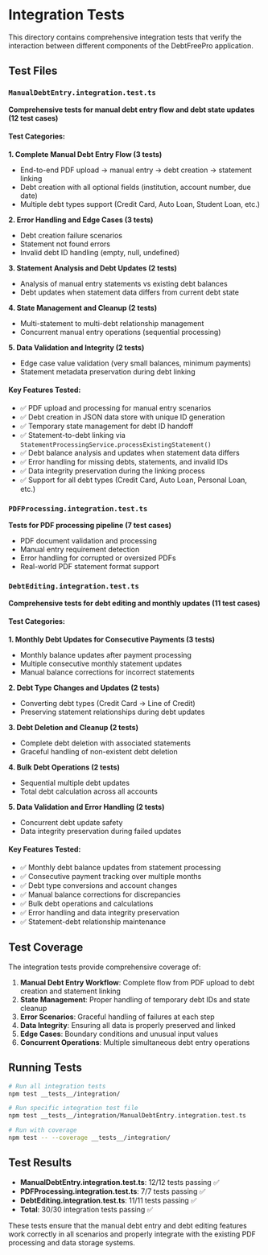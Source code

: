 # Integration Tests

This directory contains comprehensive integration tests that verify the interaction between different components of the DebtFreePro application.

## Test Files

### `ManualDebtEntry.integration.test.ts`
**Comprehensive tests for manual debt entry flow and debt state updates (12 test cases)**

#### Test Categories:

**1. Complete Manual Debt Entry Flow (3 tests)**
- End-to-end PDF upload → manual entry → debt creation → statement linking
- Debt creation with all optional fields (institution, account number, due date)
- Multiple debt types support (Credit Card, Auto Loan, Student Loan, etc.)

**2. Error Handling and Edge Cases (3 tests)**
- Debt creation failure scenarios
- Statement not found errors
- Invalid debt ID handling (empty, null, undefined)

**3. Statement Analysis and Debt Updates (2 tests)**
- Analysis of manual entry statements vs existing debt balances
- Debt updates when statement data differs from current debt state

**4. State Management and Cleanup (2 tests)**
- Multi-statement to multi-debt relationship management
- Concurrent manual entry operations (sequential processing)

**5. Data Validation and Integrity (2 tests)**
- Edge case value validation (very small balances, minimum payments)
- Statement metadata preservation during debt linking

#### Key Features Tested:
- ✅ PDF upload and processing for manual entry scenarios
- ✅ Debt creation in JSON data store with unique ID generation
- ✅ Temporary state management for debt ID handoff
- ✅ Statement-to-debt linking via `StatementProcessingService.processExistingStatement()`
- ✅ Debt balance analysis and updates when statement data differs
- ✅ Error handling for missing debts, statements, and invalid IDs
- ✅ Data integrity preservation during the linking process
- ✅ Support for all debt types (Credit Card, Auto Loan, Personal Loan, etc.)

### `PDFProcessing.integration.test.ts`
**Tests for PDF processing pipeline (7 test cases)**
- PDF document validation and processing
- Manual entry requirement detection
- Error handling for corrupted or oversized PDFs
- Real-world PDF statement format support

### `DebtEditing.integration.test.ts`
**Comprehensive tests for debt editing and monthly updates (11 test cases)**

#### Test Categories:

**1. Monthly Debt Updates for Consecutive Payments (3 tests)**
- Monthly balance updates after payment processing
- Multiple consecutive monthly statement updates
- Manual balance corrections for incorrect statements

**2. Debt Type Changes and Updates (2 tests)**
- Converting debt types (Credit Card → Line of Credit)
- Preserving statement relationships during debt updates

**3. Debt Deletion and Cleanup (2 tests)**
- Complete debt deletion with associated statements
- Graceful handling of non-existent debt deletion

**4. Bulk Debt Operations (2 tests)**
- Sequential multiple debt updates
- Total debt calculation across all accounts

**5. Data Validation and Error Handling (2 tests)**
- Concurrent debt update safety
- Data integrity preservation during failed updates

#### Key Features Tested:
- ✅ Monthly debt balance updates from statement processing
- ✅ Consecutive payment tracking over multiple months
- ✅ Debt type conversions and account changes
- ✅ Manual balance corrections for discrepancies
- ✅ Bulk debt operations and calculations
- ✅ Error handling and data integrity preservation
- ✅ Statement-debt relationship maintenance

## Test Coverage

The integration tests provide comprehensive coverage of:

1. **Manual Debt Entry Workflow**: Complete flow from PDF upload to debt creation and statement linking
2. **State Management**: Proper handling of temporary debt IDs and state cleanup
3. **Error Scenarios**: Graceful handling of failures at each step
4. **Data Integrity**: Ensuring all data is properly preserved and linked
5. **Edge Cases**: Boundary conditions and unusual input values
6. **Concurrent Operations**: Multiple simultaneous debt entry operations

## Running Tests

```bash
# Run all integration tests
npm test __tests__/integration/

# Run specific integration test file
npm test __tests__/integration/ManualDebtEntry.integration.test.ts

# Run with coverage
npm test -- --coverage __tests__/integration/
```

## Test Results

- **ManualDebtEntry.integration.test.ts**: 12/12 tests passing ✅
- **PDFProcessing.integration.test.ts**: 7/7 tests passing ✅
- **DebtEditing.integration.test.ts**: 11/11 tests passing ✅
- **Total**: 30/30 integration tests passing ✅

These tests ensure that the manual debt entry and debt editing features work correctly in all scenarios and properly integrate with the existing PDF processing and data storage systems.